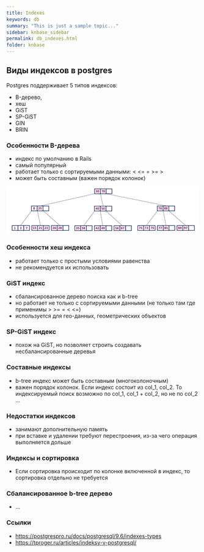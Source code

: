 ```yaml
---
title: Indexes
keywords: db
summary: "This is just a sample topic..."
sidebar: knbase_sidebar
permalink: db_indexes.html
folder: knbase
---
```


## Виды индексов в postgres

Postgres поддерживает 5 типов индексов:
- B-дерево,
- хеш
- GiST
- SP-GiST
- GIN
- BRIN

### Особенности B-дерева
- индекс по умолчанию в Rails
- самый популярный
- работает только с сортируемыми данными: < <= = >= >
- может быть составным (важен порядок колонок)

![alt text](images/knbase/db/index.png "Title")

### Особенности хеш индекса
- работает только с простыми условиями равенства
- не рекомендуется их использовать

### GiST индекс
- сбалансированное дерево поиска как и b-tree
- но работает не только с сортируемыми данными (не только там где применимы > >= = < <=)
- используется для гео-данных, геометрических объектов

### SP-GiST индекс
- похож на GiST, но позволяет строить создавать несбалансированные деревья

### Составные индексы
- b-tree индекс может быть составным (многоколоночным)
- важен порядок колонок. Если индекс состоит из  col_1, col_2. То индексируемый поиск возможно по col_1, col_1 + col_2, но не по col_2
...

### Недостатки индексов
- занимают дополнительную память
- при вставке и удалении требуют перестроения, из-за чего операция выполняется дольше

### Индексы и сортировка
- Если сортировка происходит по колонке включенной в индекс, то сортировка отдельно не требуется

### Сбалансированное b-tree дерево
- ...

### Ссылки
- https://postgrespro.ru/docs/postgresql/9.6/indexes-types
- https://tproger.ru/articles/indeksy-v-postgresql/